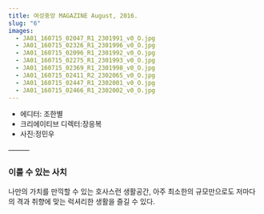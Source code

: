 ```yaml
---
title: 여성중앙 MAGAZINE August, 2016.
slug: "6"
images:
  - JA01_160715_02047_R1_2301991_v0_O.jpg
  - JA01_160715_02326_R1_2301996_v0_O.jpg
  - JA01_160715_02096_R1_2301992_v0_O.jpg
  - JA01_160715_02275_R1_2301993_v0_O.jpg
  - JA01_160715_02369_R1_2301998_v0_O.jpg
  - JA01_160715_02411_R2_2302065_v0_O.jpg
  - JA01_160715_02447_R1_2302001_v0_O.jpg
  - JA01_160715_02466_R1_2302002_v0_O.jpg
---
```


* 에디터: 조한별
* 크리에이티브 디렉터:장응복
* 사진:정민우

&mdash;&mdash;&mdash;

### 이룰 수 있는 사치

나만의 가치를 만끽할 수 있는 호사스런 생활공간, 아주 최소한의 규모만으로도 저마다의 격과 취향에 맞는 럭셔리한 생활을 즐길 수 있다.
